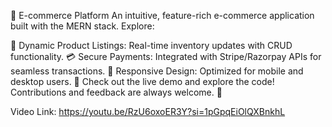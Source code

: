 🚀 E-commerce Platform
An intuitive, feature-rich e-commerce application built with the MERN stack. Explore:

🛒 Dynamic Product Listings: Real-time inventory updates with CRUD functionality.
💳 Secure Payments: Integrated with Stripe/Razorpay APIs for seamless transactions.
📱 Responsive Design: Optimized for mobile and desktop users.
🔗 Check out the live demo and explore the code! Contributions and feedback are always welcome. 🌟


Video Link: https://youtu.be/RzU6oxoER3Y?si=1pGpqEiOlQXBnkhL
